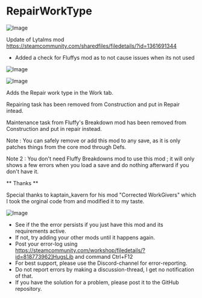 # RepairWorkType

![Image](https://i.imgur.com/buuPQel.png)

Update of Lytalms mod
https://steamcommunity.com/sharedfiles/filedetails/?id=1361691344

- Added a check for Fluffys mod as to not cause issues when its not used

![Image](https://i.imgur.com/pufA0kM.png)

	
![Image](https://i.imgur.com/Z4GOv8H.png)

Adds the Repair work type in the Work tab.

Repairing task has been removed from Construction and put in Repair intead.

Maintenance task from Fluffy's Breakdown mod has been removed from Construction and put in repair instead.

Note : You can safely remove or add this mod to any save, as it is only patches things from the core mod through Defs.

Note 2 : You don't need Fluffy Breakdowns mod to use this mod ; it will only shows a few errors when you load a save and do nothing afterward if you don't have it.

** Thanks **

Special thanks to kaptain_kavern for his mod "Corrected WorkGivers" which I took the orginal code from and modified it to my taste.

![Image](https://i.imgur.com/PwoNOj4.png)



-  See if the the error persists if you just have this mod and its requirements active.
-  If not, try adding your other mods until it happens again.
-  Post your error-log using https://steamcommunity.com/workshop/filedetails/?id=818773962]HugsLib and command Ctrl+F12
-  For best support, please use the Discord-channel for error-reporting.
-  Do not report errors by making a discussion-thread, I get no notification of that.
-  If you have the solution for a problem, please post it to the GitHub repository.



